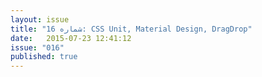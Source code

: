 ```yaml
---
layout: issue
title: "شماره 16: CSS Unit, Material Design, DragDrop"
date:   2015-07-23 12:41:12
issue: "016"
published: true
---
```

